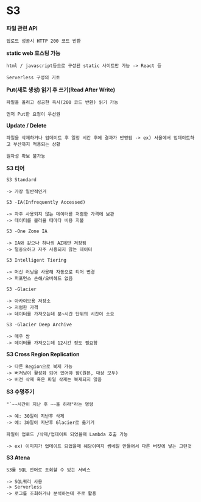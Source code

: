 # S3

**파일 관련 API**

```
업로드 성공시 HTTP 200 코드 반환
```

**static web 호스팅 가능**

```
html / javascript등으로 구성된 static 사이트만 가능 -> React 등

Serverless 구성의 기초

```

**Put(새로 생성) 읽기 후 쓰기(Read After Write)**

```
파일을 올리고 성공한 즉시(200 코드 반환) 읽기 가능

먼저 Put한 요청이 우선권
```

**Update / Delete**

```
파일을 삭제하거나 업데이트 후 일정 시간 후에 결과가 반영됨 -> ex) 서울에서 업데이트하고 부산까지 적용되는 상황

원자성 확보 불가능
```

**S3 티어**

```
S3 Standard

-> 가장 일반적인거

S3 -IA(Infrequently Accessed)

-> 자주 사용되지 않는 데이터를 저렴한 가격에 보관
-> 데이터를 불러올 때마다 비용 지불

S3 -One Zone IA

-> IA와 같으나 하나의 AZ에만 저장됨
-> 덜중요하고 자주 사용되지 않는 데이터

S3 Intelligent Tiering

-> 머신 러닝을 사용해 자동으로 티어 변경
-> 퍼포먼스 손해/오버헤드 없음

S3 -Glacier

-> 아카이브용 저장소
-> 저렴한 가격
-> 데이터를 가져오는데 분~시간 단위의 시간이 소요

S3 -Glacier Deep Archive

-> 매우 쌈
-> 데이터를 가져오는데 12시간 정도 필요함

```

**S3 Cross Region Replication**

```
-> 다른 Region으로 복제 가능
-> 버저닝이 활성화 되어 있어야 함(원본, 대상 모두)
-> 버전 삭제 혹은 파일 삭제는 복제되지 않음
```

**S3 수명주기**

```
"`~~시간이 지난 후 ~~을 하라"라는 명령

-> 예: 30일이 지난후 삭제
-> 예: 30일이 지난후 Glacier로 옮기기

파일이 업로드 /삭제/업데이트 되었을때 Lambda 호출 가능

-> ex) 이미지가 업데이트 되었을때 해당이미지 썸네일 만들어서 다른 버킷에 넣는 그런것

```

**S3 Atena**

```
S3를 SQL 언어로 조회할 수 있는 서비스

-> SQL쿼리 사용
-> Serverless
-> 로그를 조회하거나 분석하는데 주로 활용

```
